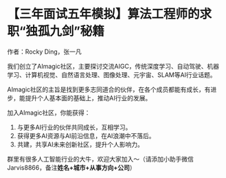 # 【三年面试五年模拟】算法工程师的求职“独孤九剑”秘籍
作者：Rocky Ding，张一凡

我们创立了AImagic社区，主要探讨交流AIGC，传统深度学习、自动驾驶、机器学习、计算机视觉、自然语言处理、图像处理、元宇宙、SLAM等AI行业话题。

AImagic社区的主旨是找到更多志同道合的伙伴，在各个成员都能有成长，有进步，能提升个人基本面的基础上，推动AI行业的发展。

加入AImagic社区，你能获得：
1. 与更多AI行业的伙伴共同成长，互相学习。
2. 获得更多AI资源与AI前沿信息，在AI浪潮中不落后。
3. 共建，共享AI未来创新社区，提升个人影响力。

群里有很多人工智能行业的大牛，欢迎大家加入～（请添加小助手微信Jarvis8866，备注**姓名+城市+从事方向+公司**）
